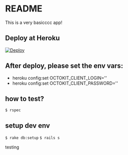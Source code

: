 # README

This is a very basicccc app!

## Deploy at Heroku
[![Deploy](https://www.herokucdn.com/deploy/button.svg)](https://heroku.com/deploy)

##  After deploy, please set the env vars:
  - heroku config:set OCTOKIT_CLIENT_LOGIN=''
  - heroku config:set OCTOKIT_CLIENT_PASSWORD=''

## how to test?
 ``` $ rspec ```

## setup dev env
 ``` $ rake db:setup ```
 ``` $ rails s ```

testing
